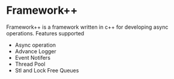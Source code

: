 # Framework++

Framework++ is a framework written in c++ for developing async operations.
Features supported

* Async operation
* Advance Logger
* Event Notifers
* Thread Pool
* Stl and Lock Free Queues
